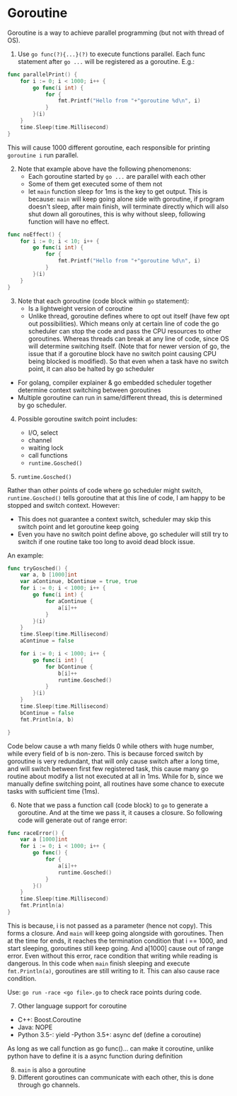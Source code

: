 # Goroutine

Goroutine is a way to achieve parallel programming (but not with thread of OS).

1. Use `go func(?){...}(?)` to execute functions parallel. Each func statement after `go ...` will be registered as a goroutine. E.g.:
```go
func parallelPrint() {
    for i := 0; i < 1000; i++ {
        go func(i int) {
            for {
                fmt.Printf("Hello from "+"goroutine %d\n", i)
            }
        }(i)
    }
    time.Sleep(time.Millisecond)
}
```
This will cause 1000 different goroutine, each responsible for printing `goroutine i` run parallel.

2. Note that example above have the following phenomenons:
    - Each goroutine started by `go ...` are parallel with each other
    - Some of them get executed some of them not
    - let `main` function sleep for 1ms is the key to get output. This is because:
`main` will keep going alone side with goroutine, if program doesn't sleep, after main finish, will terminate directly
which will also shut down all goroutines, this is why without sleep, following function will have no effect.
```go
func noEffect() {
	for i := 0; i < 10; i++ {
		go func(i int) {
			for {
				fmt.Printf("Hello from "+"goroutine %d\n", i)
			}
		}(i)
	}
}
```

3. Note that each goroutine (code block within `go` statement):
   - Is a lightweight version of coroutine
   - Unlike thread, goroutine defines where to opt out itself (have few opt out possibilities). 
Which means only at certain line of code the go scheduler can stop the code and pass the CPU resources to other goroutines.
Whereas threads can break at any line of code, since OS will determine switching itself.
(Note that for newer version of go, the issue that if a goroutine block have no switch point causing CPU being blocked is modified).
So that even when a task have no switch point, it can also be halted by go scheduler
  - For golang, compiler explainer & go embedded scheduler together determine context switching between goroutines
  - Multiple goroutine can run in same/different thread, this is determined by go scheduler.

4. Possible goroutine switch point includes:
   - I/O, select
   - channel
   - waiting lock
   - call functions
   - `runtime.Gosched()`

5. `rumtime.Gosched()`

Rather than other points of code where go scheduler might switch, `runtime.Gosched()` tells goroutine that at this line of code,
I am happy to be stopped and switch context. However:
- This does not guarantee a context switch, scheduler may skip this switch point and let goroutine keep going
- Even you have no switch point define above, go scheduler will still try to switch if one routine take too long to avoid dead block issue.

An example:
```go
func tryGosched() {
	var a, b [1000]int
	var aContinue, bContinue = true, true
	for i := 0; i < 1000; i++ {
		go func(i int) {
			for aContinue {
				a[i]++
			}
		}(i)
	}
	time.Sleep(time.Millisecond)
	aContinue = false

	for i := 0; i < 1000; i++ {
		go func(i int) {
			for bContinue {
				b[i]++
				runtime.Gosched()
			}
		}(i)
	}
	time.Sleep(time.Millisecond)
	bContinue = false
	fmt.Println(a, b)

}
```
Code below cause a wth many fields 0 while others with huge number, while every field of b is non-zero. This is because 
forced switch by goroutine is very redundant, that will only cause switch after a long time, and will switch between first
few registered task, this cause many go routine about modify a list not executed at all in 1ms. While for b, since we manually
define switching point, all routines have some chance to execute tasks with sufficient time (1ms).

6. Note that we pass a function call (code block) to `go` to generate a goroutine. And at the time we pass it, it causes a closure.
So following code will generate out of range error:
```go
func raceError() {
	var a [1000]int
	for i := 0; i < 1000; i++ {
		go func() {
			for {
				a[i]++
				runtime.Gosched()
			}
		}()
	}
	time.Sleep(time.Millisecond)
	fmt.Println(a)
}
```
This is because, i is not passed as a parameter (hence not copy). This forms a closure. And `main` will keep going alongside with goroutines.
Then at the time for ends, it reaches the termination condition that i == 1000, and start sleeping, goroutines still keep going.
And a[1000] cause out of range error. Even without this error, race condition that writing while reading is dangerous. In this code
when `main` finish sleeping and execute `fmt.Println(a)`, goroutines are still writing to it. This can also cause race condition.

Use: `go run -race <go file>.go` to check race points during code.

7. Other language support for coroutine
- C++: Boost.Coroutine
- Java: NOPE
- Python 3.5-: yield
-Python 3.5+: async def (define a coroutine)

As long as we call function as go func()...  can make it coroutine, unlike python have to define it is a async function during definition

8. `main` is also a goroutine
9. Different goroutines can communicate with each other, this is done through go channels.